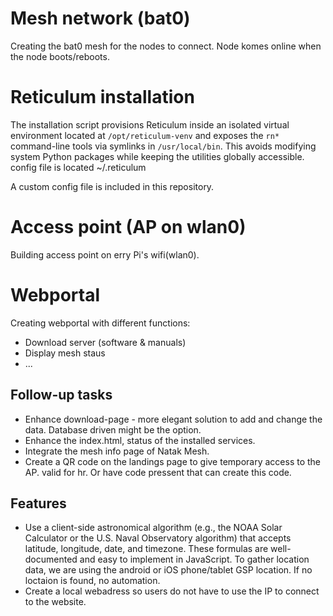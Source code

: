 # Mesh network (bat0)
Creating the bat0 mesh for the nodes to connect.
Node komes online when the node boots/reboots.

# Reticulum installation
The installation script provisions Reticulum inside an isolated virtual environment located at `/opt/reticulum-venv` and exposes the `rn*` command-line tools via symlinks in `/usr/local/bin`. This avoids modifying system Python packages while keeping the utilities globally accessible.
config file is located ~/.reticulum

A custom config file is included in this repository.

# Access point (AP on wlan0)
Building access point on erry Pi's wifi(wlan0).

# Webportal
Creating webportal with different functions:
  - Download server (software & manuals)
  - Display mesh staus
  - ...


## Follow-up tasks

* Enhance download-page - more elegant solution to add and change the data. Database driven might be the option.
* Enhance the index.html, status of the installed services.
* Integrate the mesh info page of Natak Mesh.
* Create a QR code on the landings page to give temporary access to the AP. valid for hr. Or have code pressent that can create this code.

## Features
* Use a client-side astronomical algorithm (e.g., the NOAA Solar Calculator or the U.S. Naval Observatory algorithm) that accepts latitude, longitude, date, and timezone. These formulas are well-documented and easy to implement in JavaScript. To gather location data, we are using the android or iOS phone/tablet GSP location. If no loctaion is found, no automation.
* Create a local webadress so users do not have to use the IP to connect to the website.

